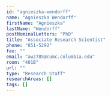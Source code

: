 ```yaml
---
id: "agnieszka-wendorff"
name: "Agnieszka Wendorff"
firstName: "Agnieszka"
lastName: "Wendorff"
postNominalLetters: "PhD"
title: "Associate Research Scientist"
phone: "851-5292"
fax: ""
email: "aw2785@cumc.columbia.edu"
room: "401B"
url: ""
type: "Research Staff"
researchAreas: []
tags: []
---
```

